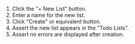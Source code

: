 1. Click the "+ New List" button.
2. Enter a name for the new list.
3. Click "Create" or equivalent button.
4. Assert the new list appears in the "Todo Lists".
5. Assert no errors are displayed after creation.